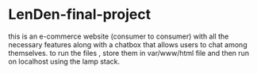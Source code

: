 # LenDen-final-project
this is an e-commerce website (consumer to consumer) with all the necessary features along with a chatbox that allows users to chat among themselves.
to run the files , store them in var/www/html file and then run on localhost using the lamp stack.
